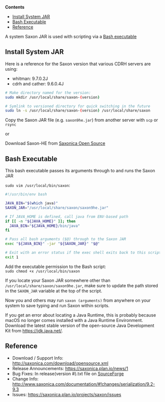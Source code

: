 **Contents**
- [Install System JAR](#install-system-jar)
- [Bash Executable](#bash-executable)
- [Reference](#reference)

A system Saxon JAR is used with scripting via a [Bash executable](#bash-executable)

## Install System JAR

Here is a reference for the Saxon version that various CDRH servers are using:

- whitman: 9.7.0.2J
- cdrh and cather: 9.6.0.4J

```bash
# Make directory named for the version:
sudo mkdir /usr/local/share/saxon-(version)

# Symlink to versioned directory for quick switching in the future
sudo ln -s /usr/local/share/saxon-(version) /usr/local/share/saxon
```

Copy the Saxon JAR file (e.g. `saxon9he.jar`) from another server with `scp` or `rsync`

or

Download Saxon-HE from [Saxonica Open Source](https://sourceforge.net/projects/saxon/files/Saxon-HE/)


## Bash Executable
This bash executable passes its arguments through to and runs the Saxon JAR

`sudo vim /usr/local/bin/saxon`:
```bash
#!/usr/bin/env bash

JAVA_BIN="$(which java)"
SAXON_JAR="/usr/local/share/saxon/saxon9he.jar"

# If JAVA_HOME is defined, call java from ENV-based path
if [[ -n "${JAVA_HOME}" ]]; then
  JAVA_BIN="${JAVA_HOME}/bin/java"
fi

# Pass all bash arguments ($@) through to the Saxon JAR
exec "${JAVA_BIN}" -jar "${SAXON_JAR}" "$@"

# Exit with an error status if the exec shell exits back to this script
exit 1
```

Add the executable permission to the Bash script:<br>
`sudo chmod +x /usr/local/bin/saxon`

If you locate your Saxon JAR somewhere other than `/usr/local/share/saxon/saxon9he.jar`, make sure to update the path stored in the `SAXON_JAR` variable at the top of the script.

Now you and others may run `saxon (arguments)` from anywhere on your system to save typing and run Saxon within scripts.

If you get an error about locating a Java Runtime, this is probably because macOS no longer comes installed with a Java Runtime Environment. Download the latest stable version of the open-source Java Development Kit from https://jdk.java.net/.


## Reference
- Download / Support Info: http://saxonica.com/download/opensource.xml
- Release Announcements: https://saxonica.plan.io/news/1
- Bug Fixes: In release(version #).txt file on [SourceForge](https://sourceforge.net/projects/saxon/files/Saxon-HE/)
- Change Info: http://www.saxonica.com/documentation/#!changes/serialization/9.2-9.3
- Issues: https://saxonica.plan.io/projects/saxon/issues
